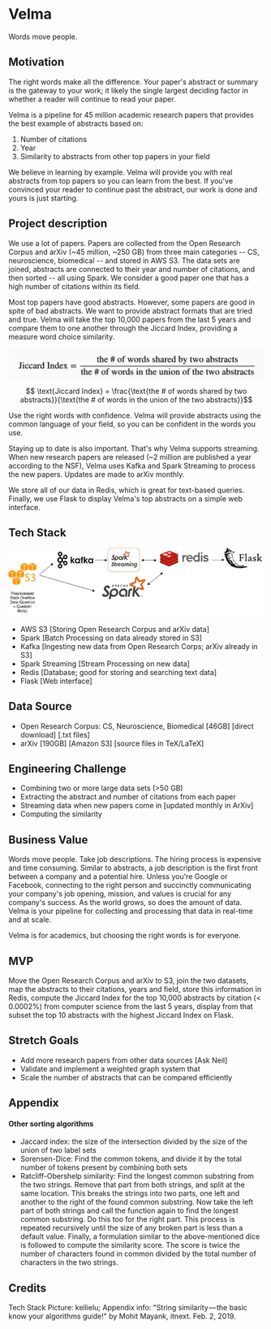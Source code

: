 # Velma 

Words move people. 

## Motivation 
The right words make all the difference. Your paper's abstract or summary is the gateway to your work; it likely the single largest deciding factor in whether a reader will continue to read your paper. 

Velma is a pipeline for 45 million academic research papers that provides the best example of abstracts based on: 

1) Number of citations 
2) Year 
3) Similarity to abstracts from other top papers in your field 

We believe in learning by example. Velma will provide you with real abstracts from top papers so you can learn from the best. If you've convinced your reader to continue past the abstract, our work is done and yours is just starting.  

## Project description 
We use a lot of papers. Papers are collected from the Open Research Corpus and arXiv (~45 million, ~250 GB) from three main categories -- CS, neuroscience, biomedical -- and stored in AWS S3. The data sets are joined, abstracts are connected to their year and number of citations, and then sorted -- all using Spark. We consider a good paper one that has a high number of citations within its field. 

Most top papers have good abstracts. However, some papers are good in spite of bad abstracts. We want to provide abstract formats that are tried and true. Velma will take the top 10,000 papers from the last 5 years and compare them to one another through the Jiccard Index, providing a measure word choice similarity. 

![Alt text](./jaccard_index.png)
$$ \text{Jiccard Index} = \frac{\text{the # of words shared by two abstracts}}{\text{the # of words in the union of the two abstracts}}$$ 

Use the right words with confidence. Velma will provide abstracts using the common language of your field, so you can be confident in the words you use. 

Staying up to date is also important. That's why Velma supports streaming. When new research papers are released (~2 million are published a year according to the NSF), Velma uses Kafka and Spark Streaming to process the new papers. Updates are made to arXiv monthly. 

We store all of our data in Redis, which is great for text-based queries. Finally, we use Flask to display Velma's top abstracts on a simple web interface. 



## Tech Stack

![Alt text](./workflow.jpeg)
- AWS S3 [Storing Open Research Corpus and arXiv data]
- Spark [Batch Processing on data already stored in S3]
- Kafka [Ingesting new data from Open Research Corps; arXiv already in S3]
- Spark Streaming [Stream Processing on new data]
- Redis [Database; good for storing and searching text data]
- Flask [Web interface]

## Data Source
- Open Research Corpus: CS, Neuroscience, Biomedical [46GB] [direct download] [.txt files] 
- arXiv [190GB] [Amazon S3] [source files in TeX/LaTeX]

## Engineering Challenge
- Combining two or more large data sets (>50 GB)
- Extracting the abstract and number of citations from each paper
- Streaming data when new papers come in [updated monthly in ArXiv]
- Computing the similarity 

## Business Value
Words move people. Take job descriptions. The hiring process is expensive and time consuming. Similar to abstracts, a job description is the first front between a company and a potential hire. Unless you're Google or Facebook, connecting to the right person and succinctly communicating your company's job opening, mission, and values is crucial for any company's success. As the world grows, so does the amount of data. Velma is your pipeline for collecting and processing that data in real-time and at scale. 

Velma is for academics, but choosing the right words is for everyone. 

## MVP
Move the Open Research Corpus and arXiv to S3, join the two datasets, map the abstracts to their citations, years and field, store this information in Redis, compute the Jiccard Index for the top 10,000 abstracts by citation (< 0.0002%) from computer science from the last 5 years, display from that subset the top 10 abstracts with the highest Jiccard Index on Flask. 

## Stretch Goals
- Add more research papers from other data sources [Ask Neil]
- Validate and implement a weighted graph system that 
- Scale the number of abstracts that can be compared efficiently 


## Appendix 
#### Other sorting algorithms 
- Jaccard index: the size of the intersection divided by the size of the union of two label sets
- Sorensen-Dice: Find the common tokens, and divide it by the total number of tokens present by combining both sets
- Ratcliff-Obershelp similarity: Find the longest common substring from the two strings. Remove that part from both strings, and split at the same location. This breaks the strings into two parts, one left and another to the right of the found common substring. Now take the left part of both strings and call the function again to find the longest common substring. Do this too for the right part. This process is repeated recursively until the size of any broken part is less than a default value. Finally, a formulation similar to the above-mentioned dice is followed to compute the similarity score. The score is twice the number of characters found in common divided by the total number of characters in the two strings. 

## Credits
Tech Stack Picture: kellielu; Appendix info: "String similarity — the basic know your algorithms guide!" by Mohit Mayank, itnext. Feb. 2, 2019.

